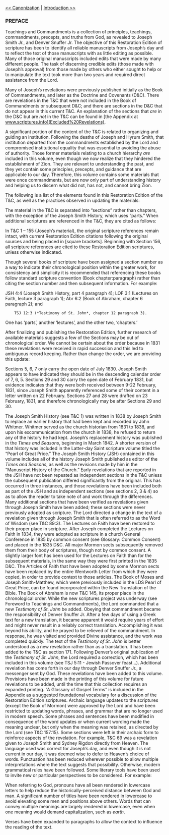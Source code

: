 [<< Canonization](Canonization)  |  [Introduction >>](Introduction)

### PREFACE
Teachings and Commandments is a collection of principles, teachings, commandments, precepts, and truths from God, as revealed to Joseph Smith Jr., and Denver Snuffer Jr. The objective of this Restoration Edition of scripture has been to identify all reliable manuscripts from Joseph’s day and to reflect the text of those manuscripts with as little editing as possible. Many of those original manuscripts included edits that were made by many different people. The task of discerning credible edits (those made with Joseph’s approval) from those made by others who either sought to help or to manipulate the text took more than two years and required direct assistance from the Lord.

Many of Joseph’s revelations were previously published initially as the Book of Commandments, and later as the Doctrine and Covenants (D&C). There are revelations in the T&C that were not included in the Book of Commandments or subsequent D&C; and there are sections in the D&C that do not appear in this current T&C. An explanation of the sections that *are* in the D&C but are *not* in the T&C can be found in [the Appendix at www.scriptures.info](Excluded%20Revelations).

A significant portion of the content of the T&C is related to organizing and guiding an institution. Following the deaths of Joseph and Hyrum Smith, that institution departed from the commandments established by the Lord and compromised institutional equality that was essential to avoiding the abuse of authority. Those former materials relating to a church hierarchy *are* included in this volume, even though we now realize that they hindered the establishment of Zion. They are relevant to understanding the past, and they yet contain some principles, precepts, and guidance that are applicable to our day. Therefore, this volume contains some materials that were once commandments, but are now only part of understanding history and helping us to discern what did not, has not, and cannot bring Zion.

The following is a list of the elements found in this Restoration Edition of the T&C, as well as the practices observed in updating the materials:


The material in the T&C is separated into “sections” rather than chapters, with the exception of the Joseph Smith History, which uses “parts.”
When additional scriptures are referenced in the T&C, they are cited as follows:

In T&C 1 – 155 (Joseph’s material), the original scripture references remain intact, with current Restoration Edition citations following the original sources and being placed in [square brackets].
Beginning with Section 156, all scripture references are cited to these Restoration Edition scriptures, unless otherwise indicated.

Though several books of scripture have been assigned a section number as a way to indicate their chronological position within the greater work, for consistency and simplicity it is recommended that referencing these books follow standard scripture convention (Book chapter:paragraph) rather than citing the section number and then subsequent information. For example:

JSH 4:4 (Joseph Smith History, part 4 paragraph 4);
LOF 3:1 (Lectures on Faith, lecture 3 paragraph 1);
Abr 6:2 (Book of Abraham, chapter 6 paragraph 2); and

        TSJ 12:3 (*Testimony of St. John*, chapter 12 paragraph 3).
      

One has ‘parts’, another ‘lectures’, and the other two, ‘chapters.’

After finalizing and publishing the Restoration Edition, further research of available materials suggests a few of the Sections may be out of chronological order. We cannot be certain about the order because in 1831 these revelations were received in rapid succession and this led to ambiguous record keeping. Rather than change the order, we are providing this update:

Sections 5, 6, 7 only carry the open date of July 1830. Joseph Smith appears to have indicated they should be in the descending calendar order of 7, 6, 5.
Sections 29 and 30 carry the open date of February 1831, but evidence indicates that they were both received between 9-22 February, 1831, since Joseph Smith apparently referenced some of their content in a letter written on 22 February. Sections 27 and 28 were drafted on 23 February, 1831, and therefore chronologically may be after Sections 29 and 30.

The Joseph Smith History (see T&C 1) was written in 1838 by Joseph Smith to replace an earlier history that had been kept and recorded by John Whitmer. Whitmer served as the church historian from 1831 to 1838, and upon his excommunication from the church in 1838, he refused to return any of the history he had kept. Joseph’s replacement history was published in the *Times and Seasons*, beginning in March 1842. A shorter version of that history was included in the Latter-day Saint scripture volume titled the “Pearl of Great Price.” The Joseph Smith History (JSH) contained in this volume includes all of the history Joseph Smith published as editor of the *Times and Seasons*, as well as the revisions made by him in the “Manuscript History of the Church.”
Early revelations that are reported in the JSH have not been repeated as independent sections in the T&C unless the subsequent publication differed significantly from the original. This has occurred in three instances, and those revelations have been included both as part of the JSH and as independent sections (see sections 2, 3 & 4) so as to allow the reader to take note of and work through the differences.
Many additional sections that have been verified as revelations given through Joseph Smith have been added; these sections were never previously adopted as scripture.
The Lord directed a change in the text of a revelation given through Joseph Smith that is often referred to as the Word of Wisdom (see T&C 89:3).
The Lectures on Faith have been restored to their proper place in scripture. After Joseph completed the Lectures on Faith in 1834, they were adopted as scripture in a church General Conference in 1835 by common consent (see Glossary: Common Consent) and placed in the 1835 D&C. All major Mormon sects subsequently removed them from their body of scriptures, though not by common consent. A slightly larger font has been used for the Lectures on Faith than for the subsequent materials, in the same way they were first printed in the 1835 D&C.
The Articles of Faith that have been adopted by some Mormon sects have been replaced by the entire Wentworth Letter from which they were copied, in order to provide context to those articles.
The Book of Moses and Joseph Smith-Matthew, which were previously included in the LDS Pearl of Great Price, can be found incorporated within the New Translation of the Bible.
The Book of Abraham is now T&C 145, its proper place in the chronological order.
While the new scriptures project was underway (see Foreword to Teachings and Commandments), the Lord commanded that a new *Testimony of St. John* be added. Obeying that commandment became the responsibility of Denver Snuffer Jr. After a few days of using a Greek text for a new translation, it became apparent it would require years of effort and might never result in a reliably correct translation. Accomplishing it was beyond his ability, and he prayed to be relieved of the commandment. In response, he was visited and provided Divine assistance, and the work was completed quickly. The text of the *Testimony of St. John* is better understood as a new revelation rather than as a translation. It has been added to the T&C as section 171. Following Denver’s original publication of the *Testimony of St. John*, the Lord required a correction, which has been included in this volume (see TSJ 5:11 - Jewish Passover feast...).
Additional revelation has come forth in our day through Denver Snuffer Jr., a messenger sent by God. These revelations have been added to this volume.
Provisions have been made in the printing of this volume for future revelations to be added, until the time that this collection requires an expanded printing.
“A Glossary of Gospel Terms” is included in the Appendix as a suggested foundational vocabulary for a discussion of the Restoration Edition scriptures.
Archaic language updates to the scriptures (except the Book of Mormon) were approved by the Lord and have been restricted to updating words, phrases, and grammar that are no longer used in modern speech. Some phrases and sentences have been modified in consequence of the word updates or when current wording made the meaning unclear, but only when the meaning was retained, as directed by the Lord (see T&C 157:15). Some sections were left in their archaic form to reinforce aspects of the revelation. For example, T&C 69 was a revelation given to Joseph Smith and Sydney Rigdon directly from Heaven. The language used was correct for Joseph’s day, and even though it is not current in our day, it was deemed wise to defer to Heaven’s choice of words.
Punctuation has been reduced wherever possible to allow multiple interpretations where the text suggests that possibility. Otherwise, modern grammatical rules have been followed.
Some literary tools have been used to invite new or particular perspectives to be considered. For example:

When referring to God, pronouns have all been rendered in lowercase letters to help reduce the historically-perceived distance between God and man.
A significant number of titles have been rendered in lowercase to avoid elevating some men and positions above others.
Words that can convey multiple meanings are largely rendered in lowercase, even when one meaning would demand capitalization, such as *earth*.

Verses have been expanded to paragraphs to allow the context to influence the reading of the text.